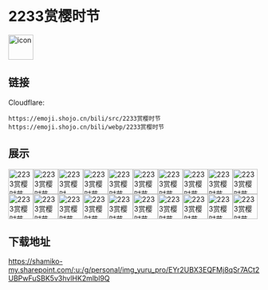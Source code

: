 # 2233赏樱时节
<img src="https://emoji.shojo.cn/bili/src/2233赏樱时节/icon.png" width="50" height="50" alt="icon">

## 链接
Cloudflare:
```
https://emoji.shojo.cn/bili/src/2233赏樱时节
https://emoji.shojo.cn/bili/webp/2233赏樱时节
```
## 展示
<img src="https://emoji.shojo.cn/bili/src/2233赏樱时节/2233赏樱时节-发射爱心.png" width="50" height="50" alt="2233赏樱时节-发射爱心"><img src="https://emoji.shojo.cn/bili/src/2233赏樱时节/2233赏樱时节-害羞.png" width="50" height="50" alt="2233赏樱时节-害羞"><img src="https://emoji.shojo.cn/bili/src/2233赏樱时节/2233赏樱时节-？？？.png" width="50" height="50" alt="2233赏樱时节-？？？"><img src="https://emoji.shojo.cn/bili/src/2233赏樱时节/2233赏樱时节-流汗.png" width="50" height="50" alt="2233赏樱时节-流汗"><img src="https://emoji.shojo.cn/bili/src/2233赏樱时节/2233赏樱时节-困困.png" width="50" height="50" alt="2233赏樱时节-困困"><img src="https://emoji.shojo.cn/bili/src/2233赏樱时节/2233赏樱时节-灵魂出走.png" width="50" height="50" alt="2233赏樱时节-灵魂出走"><img src="https://emoji.shojo.cn/bili/src/2233赏樱时节/2233赏樱时节-啊对对对.png" width="50" height="50" alt="2233赏樱时节-啊对对对"><img src="https://emoji.shojo.cn/bili/src/2233赏樱时节/2233赏樱时节-闪亮登场.png" width="50" height="50" alt="2233赏樱时节-闪亮登场"><img src="https://emoji.shojo.cn/bili/src/2233赏樱时节/2233赏樱时节-点点点.png" width="50" height="50" alt="2233赏樱时节-点点点"><img src="https://emoji.shojo.cn/bili/src/2233赏樱时节/2233赏樱时节-喜欢喜欢.png" width="50" height="50" alt="2233赏樱时节-喜欢喜欢"><img src="https://emoji.shojo.cn/bili/src/2233赏樱时节/2233赏樱时节-你好.png" width="50" height="50" alt="2233赏樱时节-你好"><img src="https://emoji.shojo.cn/bili/src/2233赏樱时节/2233赏樱时节-变欧喷雾.png" width="50" height="50" alt="2233赏樱时节-变欧喷雾"><img src="https://emoji.shojo.cn/bili/src/2233赏樱时节/2233赏樱时节-流汗微笑.png" width="50" height="50" alt="2233赏樱时节-流汗微笑"><img src="https://emoji.shojo.cn/bili/src/2233赏樱时节/2233赏樱时节-啊~春天啊.png" width="50" height="50" alt="2233赏樱时节-啊~春天啊"><img src="https://emoji.shojo.cn/bili/src/2233赏樱时节/2233赏樱时节-生气.png" width="50" height="50" alt="2233赏樱时节-生气"><img src="https://emoji.shojo.cn/bili/src/2233赏樱时节/2233赏樱时节-加油.png" width="50" height="50" alt="2233赏樱时节-加油"><img src="https://emoji.shojo.cn/bili/src/2233赏樱时节/2233赏樱时节-OKK.png" width="50" height="50" alt="2233赏樱时节-OKK"><img src="https://emoji.shojo.cn/bili/src/2233赏樱时节/2233赏樱时节-石化.png" width="50" height="50" alt="2233赏樱时节-石化"><img src="https://emoji.shojo.cn/bili/src/2233赏樱时节/2233赏樱时节-不在.png" width="50" height="50" alt="2233赏樱时节-不在"><img src="https://emoji.shojo.cn/bili/src/2233赏樱时节/2233赏樱时节-拜拜.png" width="50" height="50" alt="2233赏樱时节-拜拜">

## 下载地址

https://shamiko-my.sharepoint.com/:u:/g/personal/img_yuru_pro/EYr2UBX3EQFMj8qSr7ACt2UBPwFuSBK5v3hvlHK2mlbl9Q